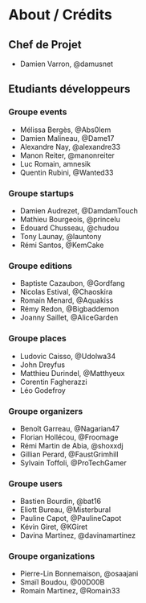 ﻿# About / Crédits

## Chef de Projet

  - Damien Varron, @damusnet
  
## Etudiants développeurs

### Groupe events

  - Mélissa Bergès, @Abs0lem
  - Damien Malineau, @Dame17
  - Alexandre Nay, @alexandre33
  - Manon Reiter, @manonreiter
  - Luc Romain, amnesik
  - Quentin Rubini, @Wanted33 

### Groupe startups

  - Damien Audrezet, @DamdamTouch
  - Mathieu Bourgeois, @princelu
  - Edouard Chusseau, @chudou
  - Tony Launay, @launtony
  - Rémi Santos, @KemCake

### Groupe editions

  - Baptiste Cazaubon, @Gordfang
  - Nicolas Estival, @Chaoskira
  - Romain Menard, @Aquakiss
  - Rémy Redon, @Bigbaddemon
  - Joanny Saillet, @AliceGarden


### Groupe places

  - Ludovic Caisso, @Udolwa34
  - John Dreyfus
  - Matthieu Durindel, @Matthyeux
  - Corentin Fagherazzi
  - Léo Godefroy

### Groupe organizers

  - Benoît Garreau, @Nagarian47
  - Florian Hollécou, @Froomage
  - Rémi Martin de Abia, @shoxxdj
  - Gillian Perard, @FaustGrimhill
  - Sylvain Toffoli, @ProTechGamer
  
### Groupe users

  - Bastien Bourdin, @bat16
  - Eliott Bureau, @Misterbural
  - Pauline Capot, @PaulineCapot
  - Kévin Giret, @KGiret
  - Davina Martinez, @davinamartinez
  
### Groupe organizations

  - Pierre-Lin Bonnemaison, @osaajani
  - Smaïl Boudou, @00D00B
  - Romain Martinez, @Romain33

